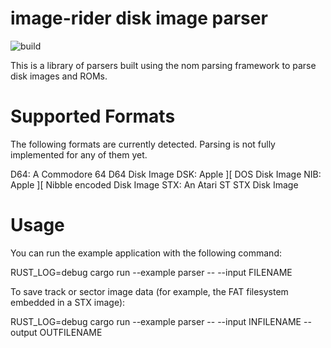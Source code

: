 # image-rider disk image parser
![build](https://github.com/jgerrish/image-rider/actions/workflows/rust.yml/badge.svg)

This is a library of parsers built using the nom parsing framework to parse disk images
and ROMs.

# Supported Formats

The following formats are currently detected.  Parsing is not fully
implemented for any of them yet.

D64: A Commodore 64 D64 Disk Image
DSK: Apple ][ DOS Disk Image
NIB: Apple ][ Nibble encoded Disk Image
STX: An Atari ST STX Disk Image

# Usage

You can run the example application with the following command:

RUST_LOG=debug cargo run --example parser -- --input FILENAME

To save track or sector image data (for example, the FAT filesystem
embedded in a STX image):

RUST_LOG=debug cargo run --example parser -- --input INFILENAME --output OUTFILENAME
